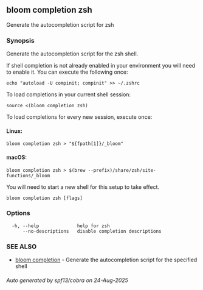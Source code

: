 ## bloom completion zsh

Generate the autocompletion script for zsh

### Synopsis

Generate the autocompletion script for the zsh shell.

If shell completion is not already enabled in your environment you will need
to enable it.  You can execute the following once:

	echo "autoload -U compinit; compinit" >> ~/.zshrc

To load completions in your current shell session:

	source <(bloom completion zsh)

To load completions for every new session, execute once:

#### Linux:

	bloom completion zsh > "${fpath[1]}/_bloom"

#### macOS:

	bloom completion zsh > $(brew --prefix)/share/zsh/site-functions/_bloom

You will need to start a new shell for this setup to take effect.


```
bloom completion zsh [flags]
```

### Options

```
  -h, --help              help for zsh
      --no-descriptions   disable completion descriptions
```

### SEE ALSO

* [bloom completion](bloom_completion.md)	 - Generate the autocompletion script for the specified shell

###### Auto generated by spf13/cobra on 24-Aug-2025
